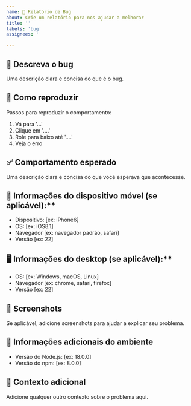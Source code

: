 ```yaml
---
name: 🐛 Relatório de Bug
about: Crie um relatório para nos ajudar a melhorar
title: ''
labels: 'bug'
assignees: ''

---
```


## 🐛 Descreva o bug
Uma descrição clara e concisa do que é o bug.

## 🔄 Como reproduzir
Passos para reproduzir o comportamento:
1. Vá para '...'
2. Clique em '....'
3. Role para baixo até '....'
4. Veja o erro

## ✅ Comportamento esperado
Uma descrição clara e concisa do que você esperava que acontecesse.

## 📱 Informações do dispositivo móvel (se aplicável):**
 - Dispositivo: [ex: iPhone6]
 - OS: [ex: iOS8.1]
 - Navegador [ex: navegador padrão, safari]
 - Versão [ex: 22]

## 🖥️ Informações do desktop (se aplicável):**
 - OS: [ex: Windows, macOS, Linux]
 - Navegador [ex: chrome, safari, firefox]
 - Versão [ex: 22]

## 📸 Screenshots
Se aplicável, adicione screenshots para ajudar a explicar seu problema.

## 🔧 Informações adicionais do ambiente
- Versão do Node.js: [ex: 18.0.0]
- Versão do npm: [ex: 8.0.0]

## 📝 Contexto adicional
Adicione qualquer outro contexto sobre o problema aqui.
